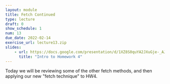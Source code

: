 ```yaml
---
layout: module
title: Fetch Continued
type: lecture
draft: 0
show_schedule: 1
num: 13
due_date: 2022-02-14
exercise_url: lecture13.zip
slides:
    - url: https://docs.google.com/presentation/d/1XZ8S0quYA2JXuGje-_AJjWyb4eAfotIIA6w2m_AG7vI/edit?usp=sharing
      title: "Intro to Homework 4"
---
```


Today we will be reviewing some of the other fetch methods, and then applying our new "fetch technique" to HW4.